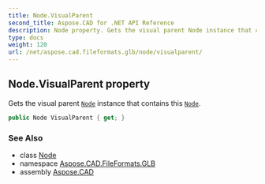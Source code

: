 ```yaml
---
title: Node.VisualParent
second_title: Aspose.CAD for .NET API Reference
description: Node property. Gets the visual parent Node instance that contains this Node
type: docs
weight: 120
url: /net/aspose.cad.fileformats.glb/node/visualparent/
---
```

## Node.VisualParent property

Gets the visual parent [`Node`](../) instance that contains this [`Node`](../).

```csharp
public Node VisualParent { get; }
```

### See Also

* class [Node](../)
* namespace [Aspose.CAD.FileFormats.GLB](../../../aspose.cad.fileformats.glb/)
* assembly [Aspose.CAD](../../../)


